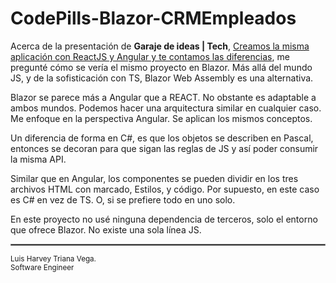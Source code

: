 # CodePills-Blazor-CRMEmpleados

Acerca de la presentación de **Garaje de ideas | Tech**, [Creamos la misma aplicación con ReactJS y Angular y te contamos las diferencias](https://www.youtube.com/watch?v=0uS3VL_auNU), me pregunté cómo se vería el mismo proyecto en Blazor. Más allá del mundo JS, y de la sofisticación con TS, Blazor Web Assembly es una alternativa. 

Blazor se parece más a Angular que a REACT. No obstante es adaptable a ambos mundos. Podemos hacer una arquitectura similar en cualquier caso. Me enfoque en la perspectiva Angular. Se aplican los mismos conceptos.

Un diferencia de forma en C#, es que los objetos se describen en Pascal, entonces se decoran para que sigan las reglas de JS y así poder consumir la misma API. 

Similar que en Angular, los componentes se pueden dividir en los tres archivos HTML con marcado, Estilos, y código. Por supuesto, en este caso es C# en vez de TS. O, si se prefiere todo en uno solo.

En este proyecto no usé ninguna dependencia de terceros, solo el entorno que ofrece Blazor. No existe una sola línea JS.


<hr style="border:1px solid gray">
<sup>Luis Harvey Triana Vega.<br>Software Engineer</sup>


